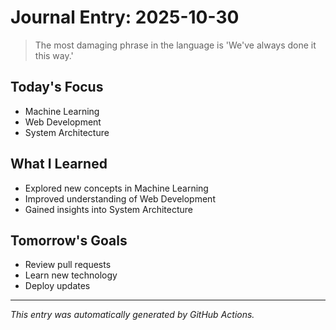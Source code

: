 # Journal Entry: 2025-10-30

> The most damaging phrase in the language is 'We've always done it this way.'

## Today's Focus
- Machine Learning
- Web Development
- System Architecture

## What I Learned
- Explored new concepts in Machine Learning
- Improved understanding of Web Development
- Gained insights into System Architecture

## Tomorrow's Goals
- Review pull requests
- Learn new technology
- Deploy updates

---
*This entry was automatically generated by GitHub Actions.*
